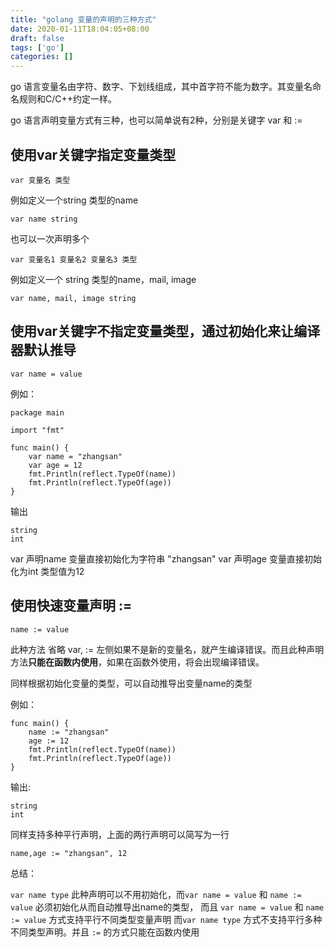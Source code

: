 ```yaml
---
title: "golang 变量的声明的三种方式"
date: 2020-01-11T18:04:05+08:00
draft: false
tags: ['go']
categories: []
---
```


go 语言变量名由字符、数字、下划线组成，其中首字符不能为数字。其变量名命名规则和C/C++约定一样。

go 语言声明变量方式有三种，也可以简单说有2种，分别是关键字 var 和 :=

## 使用var关键字指定变量类型
```
var 变量名 类型
```
例如定义一个string 类型的name

`var name string`

也可以一次声明多个
```
var 变量名1 变量名2 变量名3 类型
```

例如定义一个 string 类型的name，mail, image 

`var name, mail, image string`

## 使用var关键字不指定变量类型，通过初始化来让编译器默认推导

```
var name = value
```

例如：
```
package main

import "fmt"

func main() {
	var name = "zhangsan"
	var age = 12
	fmt.Println(reflect.TypeOf(name))
	fmt.Println(reflect.TypeOf(age))
}
```
输出
```
string
int
```
var 声明name 变量直接初始化为字符串 "zhangsan"
var 声明age 变量直接初始化为int 类型值为12

## 使用快速变量声明 :=

```
name := value
```

此种方法 省略 var, := 左侧如果不是新的变量名，就产生编译错误。而且此种声明方法**只能在函数内使用**，如果在函数外使用，将会出现编译错误。

同样根据初始化变量的类型，可以自动推导出变量name的类型

例如：
```
func main() {
	name := "zhangsan"
	age := 12
	fmt.Println(reflect.TypeOf(name))
	fmt.Println(reflect.TypeOf(age))
}
```
输出:
```
string
int
```

同样支持多种平行声明，上面的两行声明可以简写为一行
```
name,age := "zhangsan", 12
```

总结：
    
`var name type` 此种声明可以不用初始化，而`var name = value` 和 `name := value` 必须初始化从而自动推导出name的类型， 而且 `var name = value` 和 `name := value` 方式支持平行不同类型变量声明 而`var name type` 方式不支持平行多种不同类型声明。并且 `:=` 的方式只能在函数内使用 